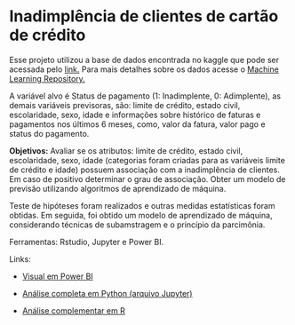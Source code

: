 # Inadimplência de clientes de cartão de crédito

Esse projeto utilizou a base de dados encontrada no kaggle que pode ser acessada pelo [link.](https://www.kaggle.com/datasets/gabrieloliveirasan/inadimplncia-de-clientes-de-carto-de-crdito?resource=download) Para mais detalhes sobre os dados acesse o [Machine Learning Repository.](https://archive.ics.uci.edu/ml/datasets/default+of+credit+card+clients)

A variável alvo é Status de pagamento (1: Inadimplente, 0: Adimplente), as demais variáveis previsoras, são: limite de crédito, estado civil, escolaridade, sexo, idade e informações sobre histórico de faturas e pagamentos nos últimos 6 meses, como, valor da fatura, valor pago e status do pagamento.

**Objetivos:** Avaliar se os atributos: limite de crédito, estado civil, escolaridade, sexo, idade (categorias foram criadas para as variáveis limite de crédito e idade) possuem associação com a inadimplência de clientes. Em caso de positivo determinar o grau de associação. Obter um modelo de previsão utilizando algoritmos de aprendizado de máquina.

Teste de hipóteses foram realizados e outras medidas estatísticas foram obtidas. Em seguida, foi obtido um modelo de aprendizado de máquina, considerando técnicas de subamstragem e o princípio da parcimônia. 

Ferramentas: Rstudio, Jupyter e Power BI.

Links:

- [Visual em Power BI](https://app.powerbi.com/view?r=eyJrIjoiMzNlYTA0YmUtMDRiOC00NWU4LWE0MDAtMGIxYjc5ZDdjNDEyIiwidCI6ImVmODAxNDBiLTE1MGQtNDY0Yy04ZGY4LTUwZGNjMmMyMzk2YyJ9)

- [Análise completa em Python (arquivo Jupyter)](https://github.com/Fagna/Projeto_Inadimplencia_de_clientes/Analise-exploratória-e-modelo ) 

- [Análise complementar em R](https://rpubs.com/fagna/1040245) 



 
